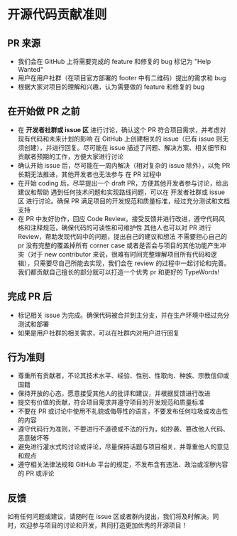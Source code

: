 # 开源代码贡献准则

## PR 来源

- 我们会在 GitHub 上将需要完成的 feature 和修复的 bug 标记为 "Help Wanted"
- 用户在用户社群（在项目官方部署的 footer 中有二维码）提出的需求和 bug
- 根据大家对项目的理解和兴趣，认为需要做的 feature 和修复的 bug

## 在开始做 PR 之前
- 在 **开发者社群或 issue 区** 进行讨论，确认这个 PR 符合项目需求，并考虑对现有代码和未来计划的影响
在 GitHub 上创建相关的 issue（已有 issue 则无须创建），并进行回复。尽可能在 issue 描述了问题、解决方案、相关细节和贡献者预期的工作，方便大家进行讨论
- 确认开始 issue 后，尽可能在一周内解决（相对复杂的 issue 除外），以免 PR 长期无法推进，其他开发者也无法参与
在 PR 过程中
- 在开始 coding 后，尽早提出一个 draft PR，方便其他开发者参与讨论，给出建议和帮助
遇到任何技术问题和实现路线问题，可以在 开发者社群或 issue 区 进行讨论。确保 PR 满足项目的开发规范和质量标准，经过充分测试和文档支持
- 在 PR 中友好协作，回应 Code Review。接受反馈并进行改进，遵守代码风格和注释规范，确保代码的可读性和可维护性
其他人也可以对 PR 进行 Review，帮助发现代码中的问题，提出自己的建议和想法
不需要担心自己的 pr 没有完整的覆盖掉所有 corner case 或者是否会与项目的其他功能产生冲突（对于 new contributor 来说，很难有时间完整理解项目所有代码和逻辑），只需要尽自己所能去实现，我们会在 review 的过程中一起讨论和完善。 我们都贡献自己擅长的部分就可以打造一个优秀 pr 和更好的 TypeWords!

## 完成 PR 后
- 标记相关 issue 为完成。确保代码被合并到主分支，并在生产环境中经过充分测试和部署
- 如果是用户社群的相关需求，可以在社群内对用户进行回复

## 行为准则

- 尊重所有贡献者，不论其技术水平、经验、性别、性取向、种族、宗教信仰或国籍
- 保持开放的心态，愿意接受其他人的批评和建议，并根据反馈进行改进
- 提交有价值的贡献，符合项目需求并遵守项目的开发规范和质量标准
- 不要在 PR 或讨论中使用不礼貌或侮辱性的语言，不要发布任何垃圾或攻击性的内容
- 遵守代码行为准则，不要进行不道德或不法的行为，如抄袭、篡改他人代码、恶意破坏等
- 避免进行灌水式的讨论或评论，尽量保持话题与项目相关，并尊重他人的意见和观点
- 遵守相关法律法规和 GitHub 平台的规定，不发布含有违法、政治或淫秽内容的 PR 或评论

## 反馈
如有任何问题或建议，请随时在 issue 区或者群内提出，我们将及时解决。同时，欢迎参与项目的讨论和开发，共同打造更加优秀的开源项目！